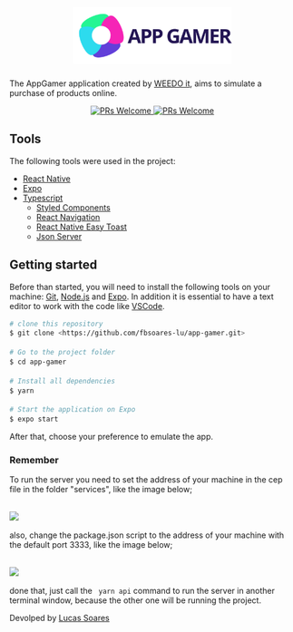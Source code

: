 <h1 align="center">
  <br>
    <img src="./src/assets/logo.svg" height="100"/>
  </br>
</h1>

The AppGamer application created by [WEEDO it](http://weedo.it/), aims to simulate a purchase of products online.

<p align="center">
  <a href="http://makeapullrequest.com">
    <img src="https://img.shields.io/badge/progress-80%25-brightgreen.svg" alt="PRs Welcome">
  </a>
  <a href="http://makeapullrequest.com">
    <img src="https://img.shields.io/badge/contribuition-welcome-brightgreen.svg" alt="PRs Welcome">
  </a>
</p>

## Tools
The following tools were used in the project:

- [React Native](https://reactnative.dev)
- [Expo](https://expo.dev)
- [Typescript](https://www.typescriptlang.org/)
  - [Styled Components](https://styled-components.com/)
  - [React Navigation](https://reactnavigation.org/)
  - [React Native Easy Toast](https://github.com/crazycodeboy/react-native-easy-toast#api)
  - [Json Server](https://www.npmjs.com/package/json-server)

## Getting started

Before than started, you will need to install the following tools on your machine:
[Git](https://git-scm.com), [Node.js](https://nodejs.org/en/) and [Expo](https://expo.dev). 
In addition it is essential to have a text editor to work with the code like [VSCode](https://code.visualstudio.com/).

```bash
# clone this repository
$ git clone <https://github.com/fbsoares-lu/app-gamer.git>

# Go to the project folder
$ cd app-gamer

# Install all dependencies
$ yarn

# Start the application on Expo
$ expo start
```

After that, choose your preference to emulate the app.<br/>

### Remember

To run the server you need to set the address of your machine in the cep file in the folder "services", like the image below;

<br>
  <img src="https://i.imgur.com/HfOAM1L.png" height="300"/>
</br>

also, change the package.json script to the address of your machine with the default port 3333, like the image below;

<br>
  <img src="https://i.imgur.com/HfOAM1L.png" height="300"/>
</br>


done that, just call the ```` yarn api```` command to run the server in another terminal window, because the other one will be running the project.


Devolped by [Lucas Soares](https://github.com/fbsoares-lu)
